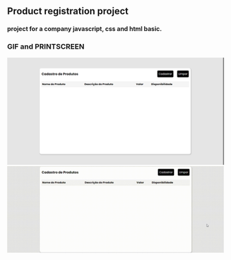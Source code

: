 ## Product registration project

#### project for a company javascript, css and html basic.


### GIF and PRINTSCREEN

<img src="printscreen.PNG" />

<img src="screenrecorders.gif" />

